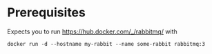 # Prerequisites

Expects you to run https://hub.docker.com/_/rabbitmq/ with 

`docker run -d --hostname my-rabbit --name some-rabbit rabbitmq:3`